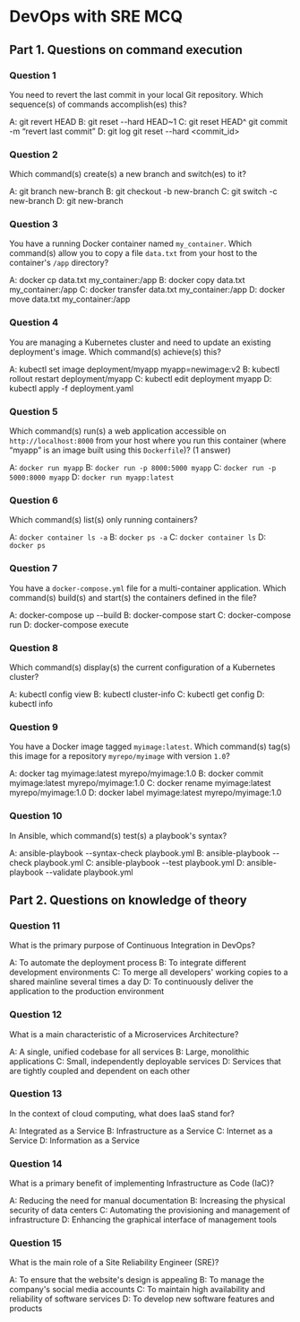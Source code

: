 # DevOps with SRE MCQ

## Part 1. Questions on command execution

### Question 1

You need to revert the last commit in your local Git repository. Which sequence(s) of commands accomplish(es) this?

A: git revert HEAD
B: git reset --hard HEAD~1
C: git reset HEAD^
   git commit -m “revert last commit”
D: git log
   git reset --hard <commit_id>

### Question 2

Which command(s) create(s) a new branch and switch(es) to it?

A: git branch new-branch
B: git checkout -b new-branch
C: git switch -c new-branch
D: git new-branch

### Question 3

You have a running Docker container named `my_container`. Which command(s) allow you to copy a file `data.txt` from your host to the container's `/app` directory?

A: docker cp data.txt my_container:/app
B: docker copy data.txt my_container:/app
C: docker transfer data.txt my_container:/app
D: docker move data.txt my_container:/app

### Question 4

You are managing a Kubernetes cluster and need to update an existing deployment's image. Which command(s) achieve(s) this?

A: kubectl set image deployment/myapp myapp=newimage:v2
B: kubectl rollout restart deployment/myapp
C: kubectl edit deployment myapp
D: kubectl apply -f deployment.yaml

### Question 5

Which command(s) run(s) a web application accessible on `http://localhost:8000` from your host where you run this container (where “myapp” is an image built using this `Dockerfile`)? (1 answer)

A: `docker run myapp`
B: `docker run -p 8000:5000 myapp`
C: `docker run -p 5000:8000 myapp`
D: `docker run myapp:latest`

### Question 6

Which command(s) list(s) only running containers?

A: `docker container ls -a`
B: `docker ps -a` 
C: `docker container ls`
D: `docker ps` 

### Question 7

You have a `docker-compose.yml` file for a multi-container application. Which command(s) build(s) and start(s) the containers defined in the file?

A: docker-compose up --build
B: docker-compose start
C: docker-compose run
D: docker-compose execute

### Question 8

Which command(s) display(s) the current configuration of a Kubernetes cluster?

A: kubectl config view
B: kubectl cluster-info
C: kubectl get config
D: kubectl info

### Question 9

You have a Docker image tagged `myimage:latest`. Which command(s) tag(s) this image for a repository `myrepo/myimage` with version `1.0`?

A: docker tag myimage:latest myrepo/myimage:1.0
B: docker commit myimage:latest myrepo/myimage:1.0
C: docker rename myimage:latest myrepo/myimage:1.0
D: docker label myimage:latest myrepo/myimage:1.0

### Question 10

In Ansible, which command(s) test(s) a playbook's syntax?

A: ansible-playbook --syntax-check playbook.yml
B: ansible-playbook --check playbook.yml
C: ansible-playbook --test playbook.yml
D: ansible-playbook --validate playbook.yml

## Part 2. Questions on knowledge of theory

### Question 11

What is the primary purpose of Continuous Integration in DevOps?

A: To automate the deployment process
B: To integrate different development environments
C: To merge all developers' working copies to a shared mainline several times a day
D: To continuously deliver the application to the production environment

### Question 12

What is a main characteristic of a Microservices Architecture?

A: A single, unified codebase for all services
B: Large, monolithic applications
C: Small, independently deployable services
D: Services that are tightly coupled and dependent on each other

### Question 13

In the context of cloud computing, what does IaaS stand for?

A: Integrated as a Service
B: Infrastructure as a Service
C: Internet as a Service
D: Information as a Service

### Question 14

What is a primary benefit of implementing Infrastructure as Code (IaC)?

A: Reducing the need for manual documentation
B: Increasing the physical security of data centers
C: Automating the provisioning and management of infrastructure
D: Enhancing the graphical interface of management tools

### Question 15

What is the main role of a Site Reliability Engineer (SRE)?

A: To ensure that the website's design is appealing
B: To manage the company's social media accounts
C: To maintain high availability and reliability of software services
D: To develop new software features and products
